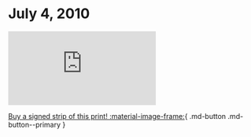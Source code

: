# July 4, 2010

![](https://www.achewood.com/comic.php?date=07042010)

[Buy a signed strip of this print! :material-image-frame:](https://achewood-holiday-pop-up.myshopify.com/products/strip#07042010){ .md-button .md-button--primary }
